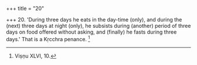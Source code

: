 +++
title = "20"

+++
20. 'During three days he eats in the day-time (only), and during the (next) three days at night (only), he subsists during (another) period of three days on food offered without asking, and (finally) he fasts during three days.' That is a Kṛcchra penance. [^11] 


[^11]:  Viṣṇu XLVI, 10.

